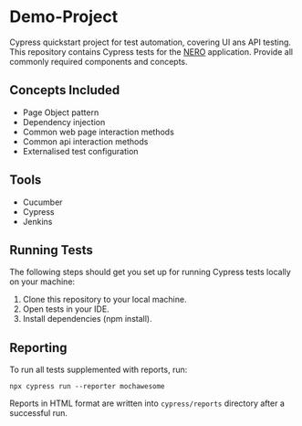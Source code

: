 # Demo-Project
Cypress quickstart project for test automation, covering UI ans API testing.
This repository contains Cypress tests for the [NERO](https://alpha.unic-lab.by/) application.
Provide all commonly required components and concepts.

## Concepts Included

* Page Object pattern
* Dependency injection
* Common web page interaction methods
* Common api interaction methods
* Externalised test configuration

## Tools

* Cucumber
* Cypress
* Jenkins

## Running Tests

The following steps should get you set up for running Cypress tests locally on your machine:

1. Clone this repository to your local machine.
2. Open tests in your IDE.
3. Install dependencies (npm install).

## Reporting

To run all tests supplemented with reports, run:

`npx cypress run --reporter mochawesome`

Reports in HTML format are written into `cypress/reports` directory after a successful run.

